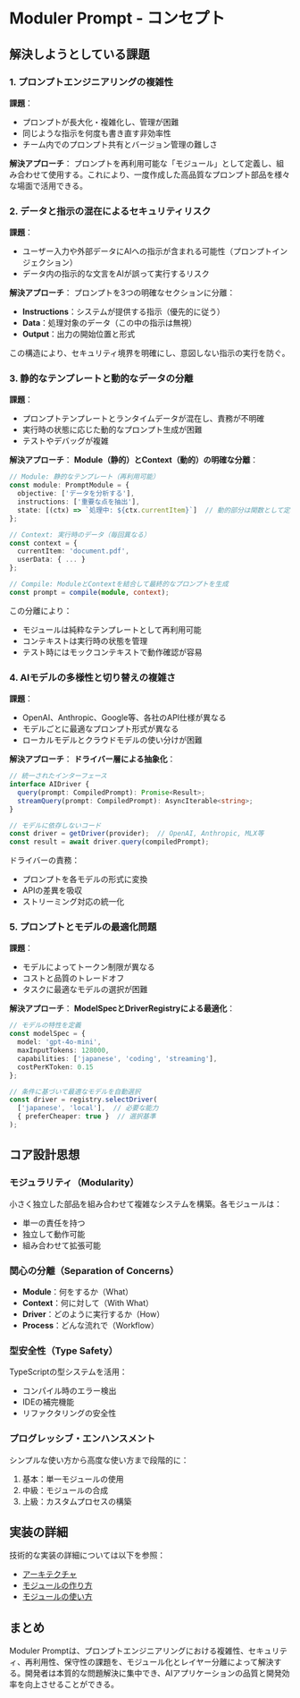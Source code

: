 # Moduler Prompt - コンセプト

## 解決しようとしている課題

### 1. プロンプトエンジニアリングの複雑性

**課題**：
- プロンプトが長大化・複雑化し、管理が困難
- 同じような指示を何度も書き直す非効率性
- チーム内でのプロンプト共有とバージョン管理の難しさ

**解決アプローチ**：
プロンプトを再利用可能な「モジュール」として定義し、組み合わせて使用する。これにより、一度作成した高品質なプロンプト部品を様々な場面で活用できる。

### 2. データと指示の混在によるセキュリティリスク

**課題**：
- ユーザー入力や外部データにAIへの指示が含まれる可能性（プロンプトインジェクション）
- データ内の指示的な文言をAIが誤って実行するリスク

**解決アプローチ**：
プロンプトを3つの明確なセクションに分離：
- **Instructions**：システムが提供する指示（優先的に従う）
- **Data**：処理対象のデータ（この中の指示は無視）
- **Output**：出力の開始位置と形式

この構造により、セキュリティ境界を明確にし、意図しない指示の実行を防ぐ。

### 3. 静的なテンプレートと動的なデータの分離

**課題**：
- プロンプトテンプレートとランタイムデータが混在し、責務が不明確
- 実行時の状態に応じた動的なプロンプト生成が困難
- テストやデバッグが複雑

**解決アプローチ**：
**Module（静的）とContext（動的）の明確な分離**：

```typescript
// Module: 静的なテンプレート（再利用可能）
const module: PromptModule = {
  objective: ['データを分析する'],
  instructions: ['重要な点を抽出'],
  state: [(ctx) => `処理中: ${ctx.currentItem}`]  // 動的部分は関数として定義
};

// Context: 実行時のデータ（毎回異なる）
const context = {
  currentItem: 'document.pdf',
  userData: { ... }
};

// Compile: ModuleとContextを結合して最終的なプロンプトを生成
const prompt = compile(module, context);
```

この分離により：
- モジュールは純粋なテンプレートとして再利用可能
- コンテキストは実行時の状態を管理
- テスト時にはモックコンテキストで動作確認が容易

### 4. AIモデルの多様性と切り替えの複雑さ

**課題**：
- OpenAI、Anthropic、Google等、各社のAPI仕様が異なる
- モデルごとに最適なプロンプト形式が異なる
- ローカルモデルとクラウドモデルの使い分けが困難

**解決アプローチ**：
**ドライバー層による抽象化**：

```typescript
// 統一されたインターフェース
interface AIDriver {
  query(prompt: CompiledPrompt): Promise<Result>;
  streamQuery(prompt: CompiledPrompt): AsyncIterable<string>;
}

// モデルに依存しないコード
const driver = getDriver(provider);  // OpenAI, Anthropic, MLX等
const result = await driver.query(compiledPrompt);
```

ドライバーの責務：
- プロンプトを各モデルの形式に変換
- APIの差異を吸収
- ストリーミング対応の統一化

### 5. プロンプトとモデルの最適化問題

**課題**：
- モデルによってトークン制限が異なる
- コストと品質のトレードオフ
- タスクに最適なモデルの選択が困難

**解決アプローチ**：
**ModelSpecとDriverRegistryによる最適化**：

```typescript
// モデルの特性を定義
const modelSpec = {
  model: 'gpt-4o-mini',
  maxInputTokens: 128000,
  capabilities: ['japanese', 'coding', 'streaming'],
  costPerKToken: 0.15
};

// 条件に基づいて最適なモデルを自動選択
const driver = registry.selectDriver(
  ['japanese', 'local'],  // 必要な能力
  { preferCheaper: true }  // 選択基準
);
```

## コア設計思想

### モジュラリティ（Modularity）

小さく独立した部品を組み合わせて複雑なシステムを構築。各モジュールは：
- 単一の責任を持つ
- 独立して動作可能
- 組み合わせて拡張可能

### 関心の分離（Separation of Concerns）

- **Module**：何をするか（What）
- **Context**：何に対して（With What）
- **Driver**：どのように実行するか（How）
- **Process**：どんな流れで（Workflow）

### 型安全性（Type Safety）

TypeScriptの型システムを活用：
- コンパイル時のエラー検出
- IDEの補完機能
- リファクタリングの安全性

### プログレッシブ・エンハンスメント

シンプルな使い方から高度な使い方まで段階的に：
1. 基本：単一モジュールの使用
2. 中級：モジュールの合成
3. 上級：カスタムプロセスの構築

## 実装の詳細

技術的な実装の詳細については以下を参照：
- [アーキテクチャ](./ARCHITECTURE.md)
- [モジュールの作り方](./CREATING_MODULES.md)
- [モジュールの使い方](./USING_MODULES.md)

## まとめ

Moduler Promptは、プロンプトエンジニアリングにおける複雑性、セキュリティ、再利用性、保守性の課題を、モジュール化とレイヤー分離によって解決する。開発者は本質的な問題解決に集中でき、AIアプリケーションの品質と開発効率を向上させることができる。